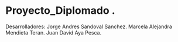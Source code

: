 # Proyecto_Diplomado .

Desarrolladores:
Jorge Andres Sandoval Sanchez. 
Marcela Alejandra Mendieta Teran.
Juan David Aya Pesca.
